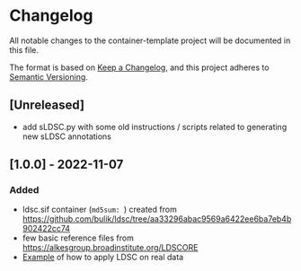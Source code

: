 # Changelog
All notable changes to the container-template project will be documented in this file.

The format is based on [Keep a Changelog](https://keepachangelog.com/en/1.0.0/),
and this project adheres to [Semantic Versioning](https://semver.org/spec/v2.0.0.html).

## [Unreleased]

- add sLDSC.py with some old instructions / scripts related to generating new sLDSC annotations

## [1.0.0] - 2022-11-07

### Added
- ldsc.sif container (``md5sum: ``) created from https://github.com/bulik/ldsc/tree/aa33296abac9569a6422ee6ba7eb4b902422cc74
- few basic reference files from https://alkesgroup.broadinstitute.org/LDSCORE 
- [Example](docs/ldsc_real.md) of how to apply LDSC on real data

